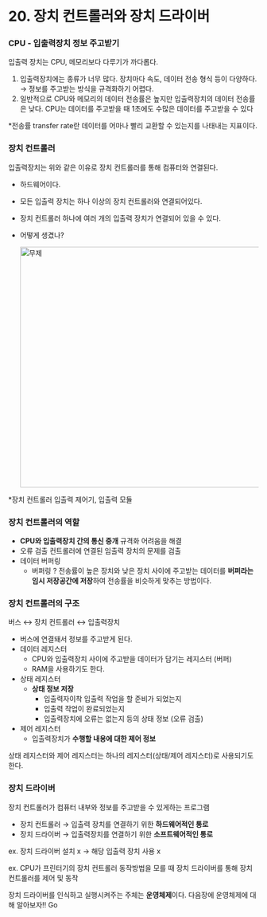 # 20.  장치 컨트롤러와 장치 드라이버

### CPU - 입출력장치 정보 주고받기

입출력 장치는 CPU, 메모리보다 다루기가 까다롭다. 

1. 입출력장치에는 종류가 너무 많다. 
장치마다 속도, 데이터 전송 형식 등이 다양하다. → 정보를 주고받는 방식을 규격화하기 어렵다. 
2. 일반적으로 CPU와 메모리의 데이터 전송률은 높지만 입출력장치의 데이터 전송률은 낮다. 
CPU는 데이터를 주고받을 때 1초에도 수많은 데이터를 주고받을 수 있다

*전송률 transfer rate란 데이터를 어마나 빨리 교환할 수 있는지를 나태내는 지표이다. 

### 장치 컨트롤러

입출력장치는 위와 같은 이유로 장치 컨트롤러를 통해 컴퓨터와 연결된다. 

- 하드웨어이다.
- 모든 입출력 장치는 하나 이상의 장치 컨트롤러와 연결되어있다.
- 장치 컨트롤러 하나에 여러 개의 입출력 장치가 연결되어 있을 수 있다.
- 어떻게 생겼나?
    
    <img width="483" alt="무제" src="https://user-images.githubusercontent.com/79884004/230765163-6e472325-ce41-4a43-b374-c88117357142.png">
    

*장치 컨트롤러 입출력 제어기, 입출력 모듈

### 장치 컨트롤러의 역할

- **CPU와 입출력장치 간의 통신 중개**
규격화 어려움을 해결
- 오류 검출
컨트롤러에 연결된 임출력 장치의 문제를 검출
- 데이터 버퍼링
    - 버퍼링 ?
    전송률이 높은 장치와 낮은 장치 사이에 주고받는 데이터를 **버퍼라는 임시 저장공간에 저장**하여 전송률을 비슷하게 맞추는 방법이다.

### 장치 컨트롤러의 구조

버스 ↔ 장치 컨트롤러 ↔ 입출력장치 

- 버스에 연결돼서 정보를 주고받게 된다.
- 데이터 레지스터
    - CPU와 입출력장치 사이에 주고받을 데이터가 담기는 레지스터 (버퍼)
    - RAM을 사용하기도 한다.
- 상태 레지스터
    - **상태 정보 저장**
        - 입출력자이착 입출력 작업을 할 준비가 되었는지
        - 입출력 작업이 완료되었는지
        - 입출력장치에 오류는 없는지 등의 상태 정보 (오류 검출)
- 제어 레지스터
    - 입출력장치가 **수행할 내용에 대한 제어 정보**

상태 레지스터와 제어 레지스터는 하나의 레지스터(상태/제어 레지스터)로 사용되기도 한다. 

### 장치 드라이버

장치 컨트롤러가 컴퓨터 내부와 정보를 주고받을 수 있게하는 프로그램 

- 장치 컨트롤러 → 입출력 장치를 연결하기 위한 **하드웨어적인 통로**
- 장치 드라이버 → 입출력장치를 연결하기 위한 **소프트웨어적인 통로**

ex. 장치 드라이버 설치 x → 해당 입출력 장치 사용 x 

ex. CPU가 프린터기의 장치 컨트롤러 동작방법을 모를 때 장치 드라이버를 통해 장치 컨트롤러를 제어 및 동작

장치 드라이버를 인식하고 실행시켜주는 주체는 **운영체제**이다.
다음장에 운영체제에 대해 알아보자!! Go
